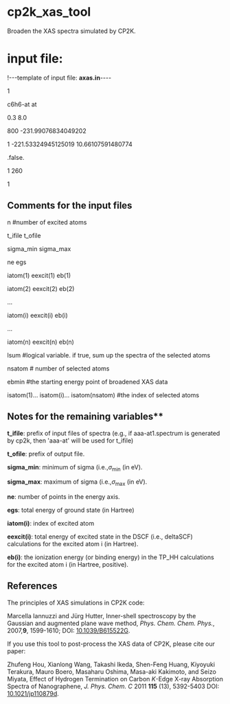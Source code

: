 # cp2k_xas_tool

Broaden the XAS spectra simulated by CP2K.

# input file: 

!---template of input file: **axas.in**----

1

c6h6-at    at

0.3   8.0

800  -231.99076834049202

1     -221.53324945125019   10.66107591480774

.false.

1  260

1   

## Comments for the input files

n        #number of excited atoms

t_ifile    t_ofile  

sigma_min     sigma_max

ne    egs  

iatom(1)   eexcit(1)   eb(1)

iatom(2)   eexcit(2)   eb(2)

... 

iatom(i)   eexcit(i)   eb(i)

...

iatom(n)   eexcit(n)   eb(n)

lsum         #logical variable. if true, sum up the spectra of the selected atoms

nsatom       # number of selected atoms

ebmin         #the starting energy point of broadened XAS data

isatom(1)... isatom(i)... isatom(nsatom)   #the index of selected atoms

## Notes for the remaining variables**

**t_ifile**: prefix of input files of spectra (e.g., if aaa-at1.spectrum is generated by cp2k, then 'aaa-at' will be used for t_ifile)
          
**t_ofile**: prefix of output file. 

**sigma_min**: minimum of sigma (i.e.,$\sigma_\mathrm{min}$ (in eV).

**sigma_max**: maximum of sigma (i.e.,$\sigma_\mathrm{max}$ (in eV). 

**ne**: number of points in the energy axis. 

**egs**: total energy of ground state (in Hartree) 

**iatom(i)**: index of excited atom

**eexcit(i)**: total energy of excited state in the DSCF (i.e., deltaSCF) calculations for the excited atom i  (in Hartree).

**eb(i)**: the ionization energy (or binding energy) in the TP_HH  calculations for the excited atom i (in Hartree, positive).

## References

The principles of XAS simulations in CP2K code:

Marcella Iannuzzi and Jürg Hutter, Inner-shell spectroscopy by the Gaussian and augmented plane wave method, *Phys. Chem. Chem. Phys.*, 2007,**9**, 1599-1610; DOI: [10.1039/B615522G](https://doi.org/10.1039/B615522G).

If you use this tool to post-process the XAS data of CP2K, please cite our paper:

Zhufeng Hou, Xianlong Wang, Takashi Ikeda, Shen-Feng Huang, Kiyoyuki Terakura, Mauro Boero, Masaharu Oshima, Masa-aki Kakimoto, and Seizo Miyata, Effect of Hydrogen Termination on Carbon *K*-Edge X-ray Absorption Spectra of Nanographene, *J. Phys. Chem. C* 2011 **115** (13), 5392-5403 DOI: [10.1021/jp110879d](https://doi.org/10.1021/jp110879d).

